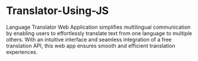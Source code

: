 # Translator-Using-JS
Language Translator Web Application simplifies multilingual communication by enabling users to effortlessly translate text from one language to multiple others. With an intuitive interface and seamless integration of a free translation API, this web app ensures smooth and efficient translation experiences.
